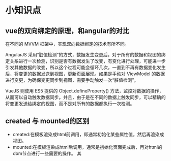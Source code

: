 # 小知识点

## vue的双向绑定的原理，和angular的对比

在不同的 MVVM 框架中，实现双向数据绑定的技术有所不同。

AngularJS 采用“脏值检测”的方式，数据发生变更后，对于所有的数据和视图的绑定关系进行一次检测，识别是否有数据发生了改变，有变化进行处理，可能进一步引发其他数据的改变，所以这个过程可能会循环几次，一直到不再有数据变化发生后，将变更的数据发送到视图，更新页面展现。如果是手动对 ViewModel 的数据进行变更，为确保变更同步到视图，需要手动触发一次“脏值检测”。

VueJS 则使用 ES5 提供的 Object.defineProperty() 方法，监控对数据的操作，从而可以自动触发数据同步。并且，由于是在不同的数据上触发同步，可以精确的将变更发送给绑定的视图，而不是对所有的数据都执行一次检测。

## created 与 mounted的区别

- created:在模板渲染成html前调用，即通常初始化某些属性值，然后再渲染成视图。
- mounted:在模板渲染成html后调用，通常是初始化页面完成后，再对html的dom节点进行一些需要的操作。
其
